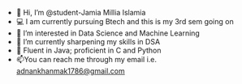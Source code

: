 - 👋 Hi, I’m @student-Jamia Millia Islamia
- 💻 I am currently pursuing Btech and this is my 3rd sem going on
- 👀 I’m interested in Data Science and Machine Learning
- 🌱 I’m currently sharpening my skills in DSA
- 🌱 Fluent in Java; proficient in C and Python
- 📫You can reach me through my email i.e. adnankhanmak1786@gmail.com
